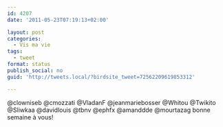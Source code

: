 ```yaml
---
id: 4207
date: '2011-05-23T07:19:13+02:00'

layout: post
categories:
  - Vis ma vie
tags:
  - tweet
format: status
publish_social: no
guid: 'http://tweets.local/?birdsite_tweet=72562209619853312'

---
```


@clowniseb @cmozzati @VladanF @jeanmariebosser @Whitou @Twikito @Sliwkaa @davidlouis @tbnv @ephfx @amanddde @mourtazag bonne semaine à vous!
